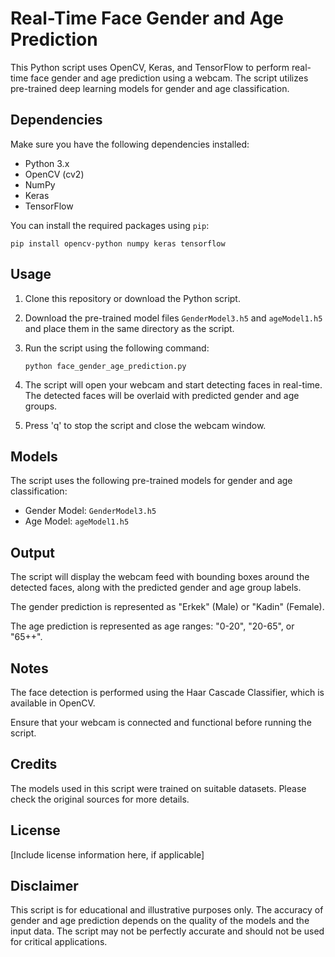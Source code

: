 Real-Time Face Gender and Age Prediction
========================================

This Python script uses OpenCV, Keras, and TensorFlow to perform real-time face gender and age prediction using a webcam. The script utilizes pre-trained deep learning models for gender and age classification.

Dependencies
------------

Make sure you have the following dependencies installed:

*   Python 3.x
*   OpenCV (cv2)
*   NumPy
*   Keras
*   TensorFlow

You can install the required packages using `pip`:

    pip install opencv-python numpy keras tensorflow

Usage
-----

1.  Clone this repository or download the Python script.
2.  Download the pre-trained model files `GenderModel3.h5` and `ageModel1.h5` and place them in the same directory as the script.
3.  Run the script using the following command:
    
        python face_gender_age_prediction.py
    
4.  The script will open your webcam and start detecting faces in real-time. The detected faces will be overlaid with predicted gender and age groups.
5.  Press 'q' to stop the script and close the webcam window.

Models
------

The script uses the following pre-trained models for gender and age classification:

*   Gender Model: `GenderModel3.h5`
*   Age Model: `ageModel1.h5`

Output
------

The script will display the webcam feed with bounding boxes around the detected faces, along with the predicted gender and age group labels.

The gender prediction is represented as "Erkek" (Male) or "Kadin" (Female).

The age prediction is represented as age ranges: "0-20", "20-65", or "65++".

Notes
-----

The face detection is performed using the Haar Cascade Classifier, which is available in OpenCV.

Ensure that your webcam is connected and functional before running the script.

Credits
-------

The models used in this script were trained on suitable datasets. Please check the original sources for more details.

License
-------

\[Include license information here, if applicable\]

Disclaimer
----------

This script is for educational and illustrative purposes only. The accuracy of gender and age prediction depends on the quality of the models and the input data. The script may not be perfectly accurate and should not be used for critical applications.
